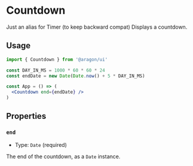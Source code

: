 # Countdown

Just an alias for Timer (to keep backward compat)
Displays a countdown.

## Usage

```jsx
import { Countdown } from '@aragon/ui'

const DAY_IN_MS = 1000 * 60 * 60 * 24
const endDate = new Date(Date.now() + 5 * DAY_IN_MS)

const App = () => (
  <Countdown end={endDate} />
)
```

## Properties

### `end`

- Type: `Date` (required)

The end of the countdown, as a `Date` instance.
